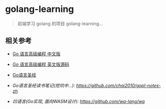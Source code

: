 # golang-learning





> 前端学习 golang 的项目 golang-learning...







## 相关参考



- [Go 语言高级编程 中文版](https://chai2010.cn/advanced-go-programming-book/ch1-basic/ch1-01-genesis.html)

- [Go 语言高级编程 英文版源码](https://github.com/adonovan/gopl.io/tree/master)



- [Go语言圣经](https://golang-china.github.io/gopl-zh/ch1/ch1-01.html)
- *Go语言圣经读书笔记(挖坑中...): https://github.com/chai2010/gopl-notes-zh*
- *凹语言(Go实现, 面向WASM设计): https://github.com/wa-lang/wa*

